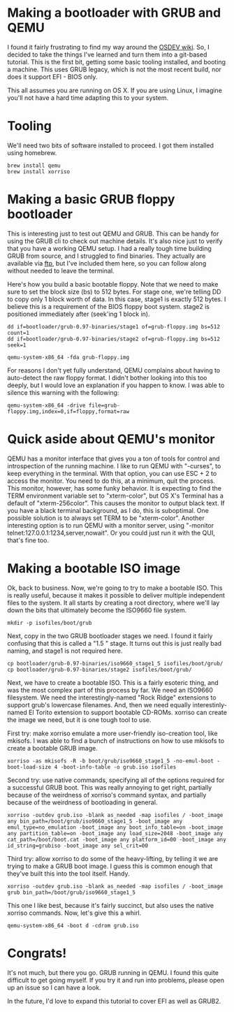 # Making a bootloader with GRUB and QEMU

I found it fairly frustrating to find my way around the [OSDEV wiki](http://wiki.osdev.org/Main_Page). So, I decided to take the things I've learned and turn them into a git-based tutorial. This is the first bit, getting some basic tooling installed, and booting a machine. This uses GRUB legacy, which is not the most recent build, nor does it support EFI - BIOS only.

This all assumes you are running on OS X. If you are using Linux, I imagine you'll not have a hard time adapting this to your system.

# Tooling

We'll need two bits of software installed to proceed. I got them installed using homebrew.

    brew install qemu
    brew install xorriso

# Making a basic GRUB floppy bootloader

This is interesting just to test out QEMU and GRUB. This can be handy for using the GRUB cli to check out machine details. It's also nice just to verify that you have a working QEMU setup. I had a really tough time building GRUB from source, and I struggled to find binaries. They actually are available via [ftp](tp://alpha.gnu.org/gnu/grub/), but I've included them here, so you can follow along without needed to leave the terminal.

Here's how you build a basic bootable floppy. Note that we need to make sure to set the block size (bs) to 512 bytes. For stage one, we're telling DD to copy only 1 block worth of data. In this case, stage1 is exactly 512 bytes. I believe this is a requirement of the BIOS floppy boot system. stage2 is positioned immediately after (seek'ing 1 block in).

    dd if=bootloader/grub-0.97-binaries/stage1 of=grub-floppy.img bs=512 count=1
    dd if=bootloader/grub-0.97-binaries/stage2 of=grub-floppy.img bs=512 seek=1

    qemu-system-x86_64 -fda grub-floppy.img

For reasons I don't yet fully understand, QEMU complains about having to auto-detect the raw floppy format. I didn't bother looking into this too deeply, but I would love an explanation if you happen to know. I was able to silence this warning with the following:

    qemu-system-x86_64 -drive file=grub-floppy.img,index=0,if=floppy,format=raw

# Quick aside about QEMU's monitor

QEMU has a monitor interface that gives you a ton of tools for control and introspection of the running machine. I like to run QEMU with "-curses", to keep everything in the terminal. With that option, you can use ESC + 2 to access the monitor. You need to do this, at a minimum, quit the process. This monitor, however, has some funky behavior. It is expecting to find the TERM environment variable set to "xterm-color", but OS X's Terminal has a default of "xterm-256color". This causes the monitor to output black text. If you have a black terminal background, as I do, this is suboptimal. One possible solution is to always set TERM to be "xterm-color". Another interesting option is to run QEMU with a monitor server, using "-monitor telnet:127.0.0.1:1234,server,nowait". Or you could just run it with the QUI, that's fine too.

# Making a bootable ISO image

Ok, back to business. Now, we're going to try to make a bootable ISO. This is really useful, because it makes it possible to deliver multiple independent files to the system. It all starts by creating a root directory, where we'll lay down the bits that ultimately become the ISO9660 file system.

    mkdir -p isofiles/boot/grub

Next, copy in the two GRUB bootloader stages we need. I found it fairly confusing that this is called a "1.5 " stage. It turns out this is just really bad naming, and stage1 is not required here.

    cp bootloader/grub-0.97-binaries/iso9660_stage1_5 isofiles/boot/grub/
    cp bootloader/grub-0.97-binaries/stage2 isofiles/boot/grub/

Next, we have to create a bootable ISO. This is a fairly esoteric thing, and was the most complex part of this process by far. We need an ISO9660 filesystem. We need the interestingly-named "Rock Ridge" extensions to support grub's lowercase filenames. And, then we need equally interestinly-named El Torito extension to support bootable CD-ROMs. xorriso can create the image we need, but it is one tough tool to use.

First try: make xorriso emulate a more user-friendly iso-creation tool, like mkisofs. I was able to find a bunch of instructions on how to use mkisofs to create a bootable GRUB image.

    xorriso -as mkisofs -R -b boot/grub/iso9660_stage1_5 -no-emul-boot -boot-load-size 4 -boot-info-table -o grub.iso isofiles

Second try: use native commands, specifying all of the options required for a successful GRUB boot. This was really annoying to get right, partially because of the weirdness of xorriso's command syntax, and partially because of the weirdness of bootloading in general.

    xorriso -outdev grub.iso -blank as_needed -map isofiles / -boot_image any bin_path=/boot/grub/iso9660_stage1_5 -boot_image any emul_type=no_emulation -boot_image any boot_info_table=on -boot_image any partition_table=on -boot_image any load_size=2048 -boot_image any cat_path=/boot/boot.cat -boot_image any platform_id=00 -boot_image any id_string=grubiso -boot_image any sel_crit=00

Third try: allow xorriso to do some of the heavy-lifting, by telling it we are trying to make a GRUB boot image. I guess this is common enough that they've built this into the tool itself. Handy.

    xorriso -outdev grub.iso -blank as_needed -map isofiles / -boot_image grub bin_path=/boot/grub/iso9660_stage1_5

This one I like best, because it's fairly succinct, but also uses the native xorriso commands. Now, let's give this a whirl.

    qemu-system-x86_64 -boot d -cdrom grub.iso

# Congrats!

It's not much, but there you go. GRUB running in QEMU. I found this quite difficult to get going myself. If you try it and run into problems, please open up an issue so I can have a look.

In the future, I'd love to expand this tutorial to cover EFI as well as GRUB2.
